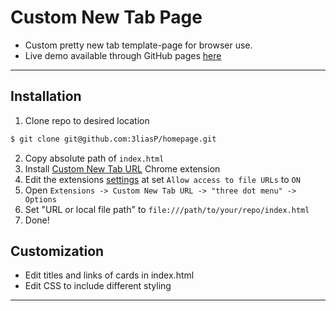 # Custom New Tab Page

- Custom pretty new tab template-page for browser use.
- Live demo available through GitHub pages [here](https://3liasp.github.io/homepage/)

---

## Installation
1. Clone repo to desired location
```bash
$ git clone git@github.com:3liasP/homepage.git
```
2. Copy absolute path of `index.html`
3. Install [Custom New Tab URL](https://chromewebstore.google.com/detail/mmjbdbjnoablegbkcklggeknkfcjkjia) Chrome extension
4. Edit the extensions [settings](chrome://extensions/?id=mmjbdbjnoablegbkcklggeknkfcjkjia) at set `Allow access to file URLs` to `ON`
5. Open `Extensions -> Custom New Tab URL -> "three dot menu" -> Options`
6. Set "URL or local file path" to `file:///path/to/your/repo/index.html`
7. Done!

## Customization
- Edit titles and links of cards in index.html
- Edit CSS to include different styling

---
